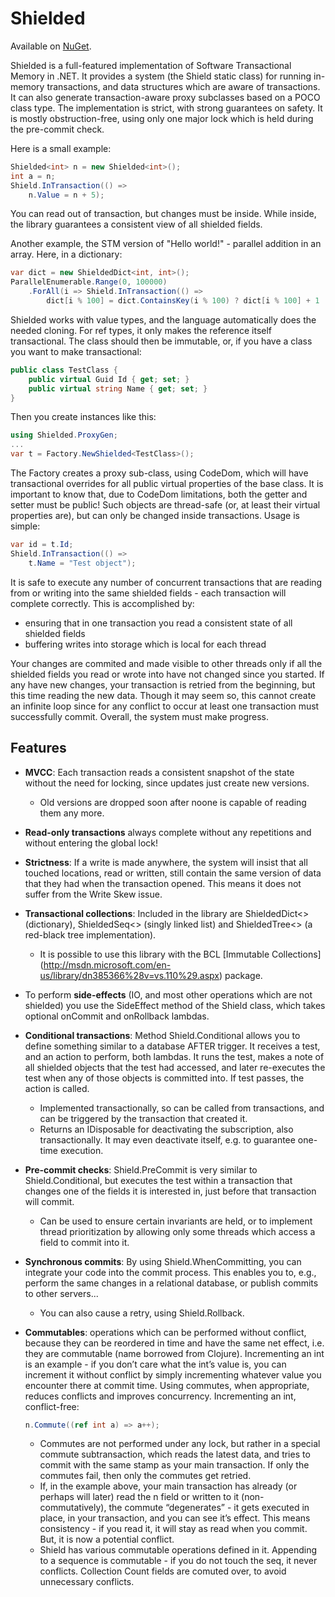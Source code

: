 Shielded
========

Available on [NuGet](https://www.nuget.org/packages/Shielded).

Shielded is a full-featured implementation of Software Transactional Memory
in .NET. It provides a system (the Shield static class) for running in-memory
transactions, and data structures which are aware of transactions. It can also
generate transaction-aware proxy subclasses based on a POCO class type. The
implementation is strict, with strong guarantees on safety. It is mostly
obstruction-free, using only one major lock which is held during the pre-commit
check.

Here is a small example:

```csharp
Shielded<int> n = new Shielded<int>();
int a = n;
Shield.InTransaction(() =>
    n.Value = n + 5);
```

You can read out of transaction, but changes must be inside. While inside,
the library guarantees a consistent view of all shielded fields.

Another example, the STM version of "Hello world!" - parallel addition in an
array. Here, in a dictionary:

```csharp
var dict = new ShieldedDict<int, int>();
ParallelEnumerable.Range(0, 100000)
    .ForAll(i => Shield.InTransaction(() =>
        dict[i % 100] = dict.ContainsKey(i % 100) ? dict[i % 100] + 1 : 1));
```

Shielded works with value types, and the language automatically does the needed
cloning. For ref types, it only makes the reference itself transactional.
The class should then be immutable, or, if you have a class you want to make
transactional:

```csharp
public class TestClass {
    public virtual Guid Id { get; set; }
    public virtual string Name { get; set; }
}
```

Then you create instances like this:

```csharp
using Shielded.ProxyGen;
...
var t = Factory.NewShielded<TestClass>();
```

The Factory creates a proxy sub-class, using CodeDom, which will have transactional
overrides for all public virtual properties of the base class. It is important to
know that, due to CodeDom limitations, both the getter and setter must be public!
Such objects are thread-safe (or, at least their virtual properties are), but can
only be changed inside transactions. Usage is simple:

```csharp
var id = t.Id;
Shield.InTransaction(() =>
    t.Name = "Test object");
```

It is safe to execute any number of concurrent transactions that are reading from
or writing into the same shielded fields - each transaction will complete correctly.
This is accomplished by:
* ensuring that in one transaction you read a consistent state of
all shielded fields
* buffering writes into storage which is local for each thread

Your changes are commited and made visible to other threads only if all
the shielded fields you read or wrote into have not changed since you
started. If any have new changes, your transaction is retried from the
beginning, but this time reading the new data. Though it may seem so,
this cannot create an infinite loop since for any conflict to occur at
least one transaction must successfully commit. Overall, the system must
make progress.

Features
--------

* **MVCC**: Each transaction reads a consistent snapshot of the state without
the need for locking, since updates just create new versions.
    * Old versions are dropped soon after noone is capable of reading them
    any more.
* **Read-only transactions** always complete without any repetitions and
without entering the global lock!
* **Strictness**: If a write is made anywhere, the system will insist that
all touched locations, read or written, still contain the same version
of data that they had when the transaction opened. This means it does not
suffer from the Write Skew issue.
* **Transactional collections**: Included in the library are ShieldedDict<>
(dictionary), ShieldedSeq<> (singly linked list) and ShieldedTree<> (a
red-black tree implementation).
    * It is possible to use this library with the BCL [Immutable Collections]
    (http://msdn.microsoft.com/en-us/library/dn385366%28v=vs.110%29.aspx) package.
* To perform **side-effects** (IO, and most other operations which are not
shielded) you use the SideEffect method of the Shield class, which takes
optional onCommit and onRollback lambdas.
* **Conditional transactions**: Method Shield.Conditional allows you
to define something similar to a database AFTER trigger. It receives a test, and
an action to perform, both lambdas. It runs the test, makes a note of
all shielded objects that the test had accessed, and later re-executes
the test when any of those objects is committed into. If test passes, the
action is called.
    * Implemented transactionally, so can be called from transactions, and
    can be triggered by the transaction that created it.
    * Returns an IDisposable for deactivating the subscription, also
    transactionally. It may even deactivate itself, e.g. to guarantee one-time execution.
* **Pre-commit checks**: Shield.PreCommit is very similar to Shield.Conditional,
but executes the test within a transaction that changes one of the fields it is
interested in, just before that transaction will commit.
    * Can be used to ensure certain invariants are held, or to implement
    thread prioritization by allowing only some threads which access a field
    to commit into it.
* **Synchronous commits**: By using Shield.WhenCommitting, you can integrate
your code into the commit process. This enables you to, e.g., perform the same
changes in a relational database, or publish commits to other servers...
    * You can also cause a retry, using Shield.Rollback.
* **Commutables**: operations which can be performed without conflict, because
they can be reordered in time and have the same net effect, i.e. they are
commutable (name borrowed from Clojure). Incrementing an int is an
example - if you don’t care what the int’s value is, you can increment it
without conflict by simply incrementing whatever value you encounter there
at commit time. Using commutes, when appropriate, reduces conflicts and
improves concurrency. Incrementing an int, conflict-free:

    ```csharp
    n.Commute((ref int a) => a++);
    ```

    * Commutes are not performed under any lock, but rather in a special
    commute subtransaction, which reads the latest data, and tries to
    commit with the same stamp as your main transaction. If only the commutes
    fail, then only the commutes get retried.
    * If, in the example above, your main transaction has already (or perhaps
    will later) read the n field or written to it (non-commutatively), the
    commute “degenerates” - it gets executed in place, in your transaction,
    and you can see it’s effect. This means consistency - if you read it, it
    will stay as read when you commit. But, it is now a potential conflict.
    * Shield has various commutable operations defined in it. Appending to a
    sequence is commutable - if you do not touch the seq, it never conflicts.
    Collection Count fields are comuted over, to avoid unnecessary conflicts.
